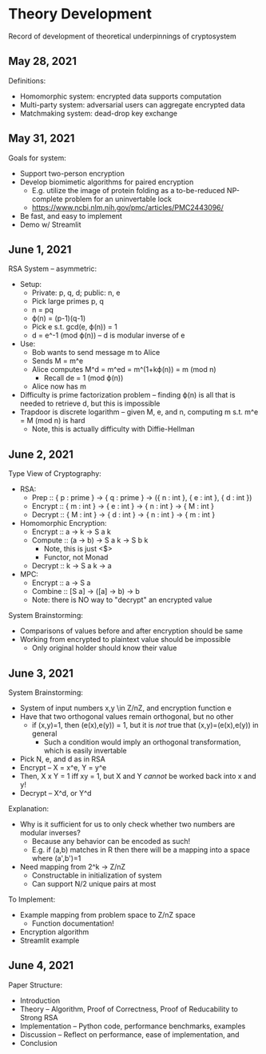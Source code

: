 # Theory Development

Record of development of theoretical underpinnings of cryptosystem

## May 28, 2021

Definitions:
- Homomorphic system: encrypted data supports computation
- Multi-party system: adversarial users can aggregate encrypted data
- Matchmaking system: dead-drop key exchange

## May 31, 2021

Goals for system:
- Support two-person encryption
- Develop biomimetic algorithms for paired encryption
	- E.g. utilize the image of protein folding as a to-be-reduced NP-complete problem for an uninvertable lock
	- https://www.ncbi.nlm.nih.gov/pmc/articles/PMC2443096/
- Be fast, and easy to implement
- Demo w/ Streamlit

## June 1, 2021

RSA System – asymmetric:
- Setup:
	- Private: p, q, d; public: n, e
	- Pick large primes p, q
	- n = pq
	- ϕ(n) = (p-1)(q-1)
	- Pick e s.t. gcd(e, ϕ(n)) = 1
	- d = e^-1 (mod ϕ(n)) – d is modular inverse of e
- Use:
	- Bob wants to send message m to Alice
	- Sends M = m^e
	- Alice computes M^d = m^ed = m^(1+kϕ(n)) = m (mod n)
		- Recall de = 1 (mod ϕ(n))
	- Alice now has m
- Difficulty is prime factorization problem – finding ϕ(n) is all that is needed to retrieve d, but this is impossible
- Trapdoor is discrete logarithm – given M, e, and n, computing m s.t. m^e = M (mod n) is hard
	- Note, this is actually difficulty with Diffie-Hellman

## June 2, 2021

Type View of Cryptography:
- RSA:
	- Prep :: { p : prime } -> { q : prime } -> ({ n : int }, { e : int }, { d : int })
	- Encrypt :: { m : int } -> { e : int } -> { n : int } -> { M : int }
	- Decrypt :: { M : int } -> { d : int } -> { n : int } -> { m : int }
- Homomorphic Encryption:
	- Encrypt :: a -> k -> S a k
	- Compute :: (a -> b) -> S a k -> S b k
		- Note, this is just <$>
		- Functor, not Monad
	- Decrypt :: k -> S a k -> a
- MPC:
	- Encrypt :: a -> S a
	- Combine :: [S a] -> ([a] -> b) -> b
	- Note: there is NO way to "decrypt" an encrypted value

System Brainstorming:
- Comparisons of values before and after encryption should be same
- Working from encrypted to plaintext value should be impossible
	- Only original holder should know their value

## June 3, 2021

System Brainstorming:
- System of input numbers x,y \in Z/nZ, and encryption function e
- Have that two orthogonal values remain orthogonal, but no other
	- if (x,y)=1, then (e(x),e(y)) = 1, but it is *not* true that (x,y)=(e(x),e(y)) in general
		- Such a condition would imply an orthogonal transformation, which is easily invertable
- Pick N, e, and d as in RSA
- Encrypt – X = x^e, Y = y^e
- Then, X x Y = 1 iff xy = 1, but X and Y *cannot* be worked back into x and y!
- Decrypt – X^d, or Y^d

Explanation:
- Why is it sufficient for us to only check whether two numbers are modular inverses?
	- Because any behavior can be encoded as such!
	- E.g. if (a,b) matches in R then there will be a mapping into a space where (a',b')=1
- Need mapping from 2^k -> Z/nZ
	- Constructable in initialization of system
	- Can support N/2 unique pairs at most

To Implement:
- Example mapping from problem space to Z/nZ space
	- Function documentation!
- Encryption algorithm
- Streamlit example

## June 4, 2021

Paper Structure:
- Introduction
- Theory – Algorithm, Proof of Correctness, Proof of Reducability to Strong RSA
- Implementation – Python code, performance benchmarks, examples
- Discussion – Reflect on performance, ease of implementation, and 
- Conclusion
